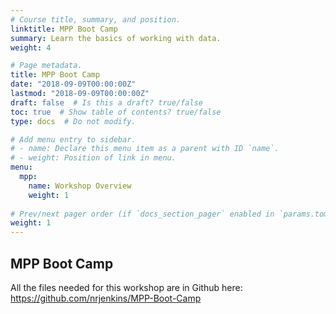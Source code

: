 ```yaml
---
# Course title, summary, and position.
linktitle: MPP Boot Camp
summary: Learn the basics of working with data.
weight: 4

# Page metadata.
title: MPP Boot Camp
date: "2018-09-09T00:00:00Z"
lastmod: "2018-09-09T00:00:00Z"
draft: false  # Is this a draft? true/false
toc: true  # Show table of contents? true/false
type: docs  # Do not modify.

# Add menu entry to sidebar.
# - name: Declare this menu item as a parent with ID `name`.
# - weight: Position of link in menu.
menu:
  mpp:
    name: Workshop Overview
    weight: 1
    
# Prev/next pager order (if `docs_section_pager` enabled in `params.toml`)
weight: 1
---
```


## MPP Boot Camp

All the files needed for this workshop are in Github here: https://github.com/nrjenkins/MPP-Boot-Camp
